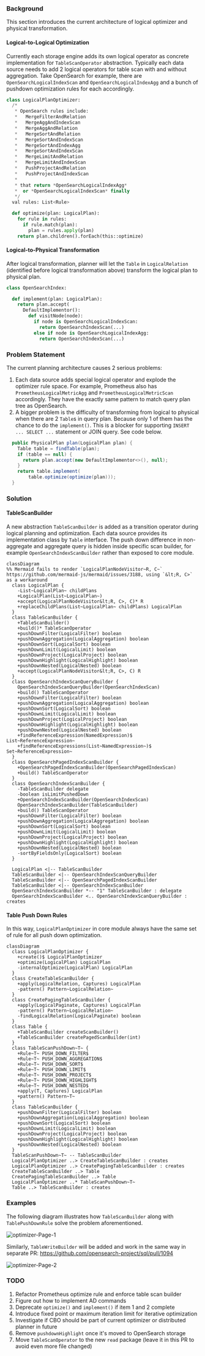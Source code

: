 ### Background

This section introduces the current architecture of logical optimizer and physical transformation.

#### Logical-to-Logical Optimization

Currently each storage engine adds its own logical operator as concrete implementation for `TableScanOperator` abstraction. Typically each data source needs to add 2 logical operators for table scan with and without aggregation. Take OpenSearch for example, there are `OpenSearchLogicalIndexScan` and `OpenSearchLogicalIndexAgg` and a bunch of pushdown optimization rules for each accordingly.

```py
class LogicalPlanOptimizer:
  /*
   * OpenSearch rules include:
   *   MergeFilterAndRelation
   *   MergeAggAndIndexScan
   *   MergeAggAndRelation
   *   MergeSortAndRelation
   *   MergeSortAndIndexScan
   *   MergeSortAndIndexAgg
   *   MergeSortAndIndexScan
   *   MergeLimitAndRelation
   *   MergeLimitAndIndexScan
   *   PushProjectAndRelation
   *   PushProjectAndIndexScan
   *
   * that return *OpenSearchLogicalIndexAgg*
   *  or *OpenSearchLogicalIndexScan* finally
   */
  val rules: List<Rule>

  def optimize(plan: LogicalPlan):
    for rule in rules:
      if rule.match(plan):
        plan = rules.apply(plan)
    return plan.children().forEach(this::optimize)
```

#### Logical-to-Physical Transformation

After logical transformation, planner will let the `Table` in `LogicalRelation` (identified before logical transformation above) transform the logical plan to physical plan.

```py
class OpenSearchIndex:

  def implement(plan: LogicalPlan):
    return plan.accept(
      DefaultImplementor():
        def visitNode(node):
          if node is OpenSearchLogicalIndexScan:
            return OpenSearchIndexScan(...)
          else if node is OpenSearchLogicalIndexAgg:
            return OpenSearchIndexScan(...)
```

### Problem Statement

The current planning architecture causes 2 serious problems:

1. Each data source adds special logical operator and explode the optimizer rule space. For example, Prometheus also has `PrometheusLogicalMetricAgg` and `PrometheusLogicalMetricScan` accordingly. They have the exactly same pattern to match query plan tree as OpenSearch.
2. A bigger problem is the difficulty of transforming from logical to physical when there are 2 `Table`s in query plan. Because only 1 of them has the chance to do the `implement()`. This is a blocker for supporting `INSERT ... SELECT ...` statement or JOIN query. See code below.

```java
  public PhysicalPlan plan(LogicalPlan plan) {
    Table table = findTable(plan);
    if (table == null) {
      return plan.accept(new DefaultImplementor<>(), null);
    }
    return table.implement(
        table.optimize(optimize(plan)));
  }
```

### Solution

#### TableScanBuilder

A new abstraction `TableScanBuilder` is added as a transition operator during logical planning and optimization. Each data source provides its implementation class by `Table` interface. The push down difference in non-aggregate and aggregate query is hidden inside specific scan builder, for example `OpenSearchIndexScanBuilder` rather than exposed to core module.

```mermaid
classDiagram
%% Mermaid fails to render `LogicalPlanNodeVisitor~R, C~` https://github.com/mermaid-js/mermaid/issues/3188, using `&lt;R, C>` as a workaround
  class LogicalPlan {
    -List~LogicalPlan~ childPlans
    +LogicalPlan(List~LogicalPlan~)
    +accept(LogicalPlanNodeVisitor&lt;R, C>, C)* R
    +replaceChildPlans(List~LogicalPlan~ childPlans) LogicalPlan
  }
  class TableScanBuilder {
    +TableScanBuilder()
    +build()* TableScanOperator
    +pushDownFilter(LogicalFilter) boolean
    +pushDownAggregation(LogicalAggregation) boolean
    +pushDownSort(LogicalSort) boolean
    +pushDownLimit(LogicalLimit) boolean
    +pushDownProject(LogicalProject) boolean
    +pushDownHighlight(LogicalHighlight) boolean
    +pushDownNested(LogicalNested) boolean
    +accept(LogicalPlanNodeVisitor&lt;R, C>, C) R
  }
  class OpenSearchIndexScanQueryBuilder {
    OpenSearchIndexScanQueryBuilder(OpenSearchIndexScan)
    +build() TableScanOperator
    +pushDownFilter(LogicalFilter) boolean
    +pushDownAggregation(LogicalAggregation) boolean
    +pushDownSort(LogicalSort) boolean
    +pushDownLimit(LogicalLimit) boolean
    +pushDownProject(LogicalProject) boolean
    +pushDownHighlight(LogicalHighlight) boolean
    +pushDownNested(LogicalNested) boolean
    +findReferenceExpression(NamedExpression)$ List~ReferenceExpression~
    +findReferenceExpressions(List~NamedExpression~)$ Set~ReferenceExpression~
  }
  class OpenSearchPagedIndexScanBuilder {
    +OpenSearchPagedIndexScanBuilder(OpenSearchPagedIndexScan)
    +build() TableScanOperator
  }
  class OpenSearchIndexScanBuilder {
    -TableScanBuilder delegate
    -boolean isLimitPushedDown
    +OpenSearchIndexScanBuilder(OpenSearchIndexScan)
    OpenSearchIndexScanBuilder(TableScanBuilder)
    +build() TableScanOperator
    +pushDownFilter(LogicalFilter) boolean
    +pushDownAggregation(LogicalAggregation) boolean
    +pushDownSort(LogicalSort) boolean
    +pushDownLimit(LogicalLimit) boolean
    +pushDownProject(LogicalProject) boolean
    +pushDownHighlight(LogicalHighlight) boolean
    +pushDownNested(LogicalNested) boolean
    -sortByFieldsOnly(LogicalSort) boolean
  }

  LogicalPlan <|-- TableScanBuilder
  TableScanBuilder <|-- OpenSearchIndexScanQueryBuilder
  TableScanBuilder <|-- OpenSearchPagedIndexScanBuilder
  TableScanBuilder <|-- OpenSearchIndexScanBuilder
  OpenSearchIndexScanBuilder *-- "1" TableScanBuilder : delegate
  OpenSearchIndexScanBuilder <.. OpenSearchIndexScanQueryBuilder : creates
```

#### Table Push Down Rules

In this way, `LogicalPlanOptimizer` in core module always have the same set of rule for all push down optimization.

```mermaid
classDiagram
  class LogicalPlanOptimizer {
    +create()$ LogicalPlanOptimizer
    +optimize(LogicalPlan) LogicalPlan
    -internalOptimize(LogicalPlan) LogicalPlan
  }
  class CreateTableScanBuilder {
    +apply(LogicalRelation, Captures) LogicalPlan
    -pattern() Pattern~LogicalRelation~
  }
  class CreatePagingTableScanBuilder {
    +apply(LogicalPaginate, Captures) LogicalPlan
    -pattern() Pattern~LogicalRelation~
    -findLogicalRelation(LogicalPaginate) boolean
  }
  class Table {
    +TableScanBuilder createScanBuilder()
    +TableScanBuilder createPagedScanBuilder(int)
  }
  class TableScanPushDown~T~ {
    +Rule~T~ PUSH_DOWN_FILTER$
    +Rule~T~ PUSH_DOWN_AGGREGATION$
    +Rule~T~ PUSH_DOWN_SORT$
    +Rule~T~ PUSH_DOWN_LIMIT$
    +Rule~T~ PUSH_DOWN_PROJECT$
    +Rule~T~ PUSH_DOWN_HIGHLIGHT$
    +Rule~T~ PUSH_DOWN_NESTED$
    +apply(T, Captures) LogicalPlan
    +pattern() Pattern~T~
  }
  class TableScanBuilder {
    +pushDownFilter(LogicalFilter) boolean
    +pushDownAggregation(LogicalAggregation) boolean
    +pushDownSort(LogicalSort) boolean
    +pushDownLimit(LogicalLimit) boolean
    +pushDownProject(LogicalProject) boolean
    +pushDownHighlight(LogicalHighlight) boolean
    +pushDownNested(LogicalNested) boolean
  }
  TableScanPushDown~T~ -- TableScanBuilder
  LogicalPlanOptimizer ..> CreateTableScanBuilder : creates
  LogicalPlanOptimizer ..> CreatePagingTableScanBuilder : creates
  CreateTableScanBuilder ..> Table
  CreatePagingTableScanBuilder ..> Table
  LogicalPlanOptimizer ..* TableScanPushDown~T~
  Table ..> TableScanBuilder : creates
```

### Examples

The following diagram illustrates how `TableScanBuilder` along with `TablePushDownRule` solve the problem aforementioned.

![optimizer-Page-1](https://user-images.githubusercontent.com/46505291/203645359-3f2fff73-a210-4bc0-a582-951a27de684d.jpg)


Similarly, `TableWriteBuilder` will be added and work in the same way in separate PR: https://github.com/opensearch-project/sql/pull/1094

![optimizer-Page-2](https://user-images.githubusercontent.com/46505291/203645380-5155fd22-71b4-49ca-8ed7-9652b005f761.jpg)

### TODO

1. Refactor Prometheus optimize rule and enforce table scan builder
2. Figure out how to implement AD commands
4. Deprecate `optimize()` and `implement()` if item 1 and 2 complete
5. Introduce fixed point or maximum iteration limit for iterative optimization
6. Investigate if CBO should be part of current optimizer or distributed planner in future
7. Remove `pushdownHighlight` once it's moved to OpenSearch storage
8. Move `TableScanOperator` to the new `read` package (leave it in this PR to avoid even more file changed)
